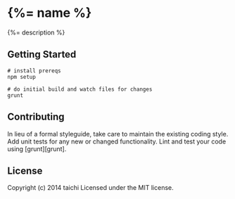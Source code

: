 # {%= name %}

{%= description %}

## Getting Started

```
# install prereqs
npm setup

# do initial build and watch files for changes
grunt
```

## Contributing
In lieu of a formal styleguide, take care to maintain the existing coding style. Add unit tests for any new or changed functionality. Lint and test your code using [grunt][grunt].

## License
Copyright (c) 2014 taichi
Licensed under the MIT license.
